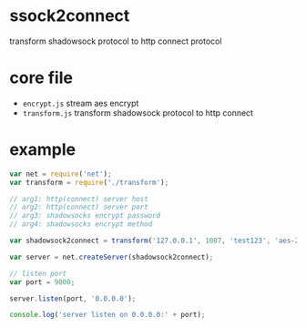 # ssock2connect

transform shadowsock protocol to http connect protocol

#  core file

- `encrypt.js`     stream aes encrypt 
- `transform.js`   transform shadowsock protocol to http connect
# example

```js
var net = require('net');
var transform = require('./transform');

// arg1: http(connect) server host
// arg2: http(connect) server port
// arg3: shadowsocks encrypt password
// arg4: shadowsocks encrypt method

var shadowsock2connect = transform('127.0.0.1', 1087, 'test123', 'aes-256-cfb');

var server = net.createServer(shadowsock2connect);

// listen port
var port = 9000;

server.listen(port, '0.0.0.0');

console.log('server listen on 0.0.0.0:' + port);
```